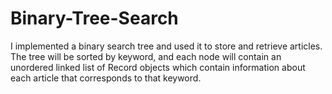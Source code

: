 # Binary-Tree-Search

I implemented a binary search tree and used it to store and retrieve articles. 
The tree will be sorted by keyword, and each node will contain an unordered linked list of Record objects 
which contain information about each article that corresponds to that keyword.
